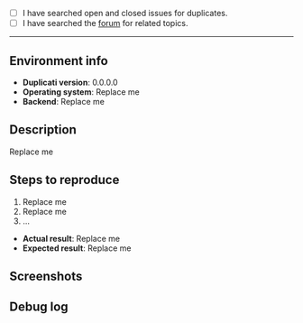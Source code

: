<!-- Thank you for taking the time to submit an issue using this template. By following the instructions and filling out the sections below, you will help the developers get the necessary information to fix your issue. You may remove sections that aren't relevant to your particular case. You can also preview your report before submitting it. -->
<!-- Please note that the issues are a tool for Duplicati developers. If you post here, you are supposed to want to help the project by providing timely information on your problem so it can be fixed. If this is not the case, please use the forum instead -->
<!-- Love Duplicati? Please consider supporting our collective at https://opencollective.com/duplicati/donate. -->

<!-- Please search to see if an issue has already been created for your report. -->
<!-- Replace the empty checkbox [ ] below with a checked one [x] if you already searched for duplicate bugs. -->
- [ ] I have searched open and closed issues for duplicates.
- [ ] I have searched the [forum](https://forum.duplicati.com) for related topics.

----------------------------------------

## Environment info
<!-- Please include some relevant information about your environment. -->
<!-- For "Backend", please indicate the backup destination (e.g. Amazon S3, OneDrive, FTP, WebDAV, local). -->
- **Duplicati version**: 0.0.0.0
- **Operating system**: Replace me
- **Backend**: Replace me

## Description
<!-- Describe the issue that you are experiencing below. -->
Replace me

## Steps to reproduce
<!-- List the steps to reproduce the bug if possible. -->
1. Replace me
2. Replace me
3. ...

<!-- For "Actual result", describe what happens after you run the steps above (i.e. buggy behavior). -->
<!-- For "Expected result", describe what should happen after you run the steps above (i.e. corrected behavior). -->
- **Actual result**:
Replace me
- **Expected result**:
Replace me

## Screenshots
<!-- Make it easier to get your point across with screenshots. -->
<!-- You can drag & drop or paste your images below. -->

## Debug log
<!-- Posting a debug log helps the developers find and fix your particular issue more easily. -->
<!-- Please wrap your code in code blocks with triple back-ticks to increase readability. -->
